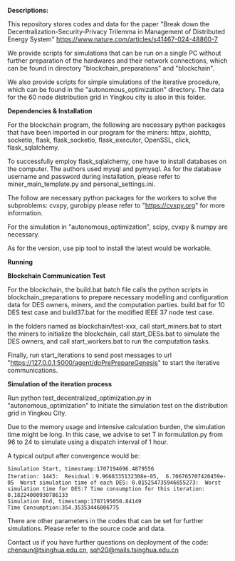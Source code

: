 **Descriptions:**

This repository stores codes and data for the paper "Break down the Decentralization-Security-Privacy Trilemma in Management of Distributed Energy System"
https://www.nature.com/articles/s41467-024-48860-7

We provide scripts for simulations that can be run on a single PC without further preparation of the hardwares and their network connections, which can be found in directory "blockchain_preparations" and "blockchain".

We also provide scripts for simple simulations of the iterative procedure, which can be found in the "autonomous_optimization" directory. The data for the 60 node distribution grid in Yingkou city is also in this folder.

**Dependencies & Installation**

For the blockchain program, the following are necessary python packages that have been imported in our program for the miners:
httpx, aiohttp, socketio, flask, flask_socketio, flask_executor, OpenSSL, click, flask_sqlalchemy.

To successfully employ flask_sqlalchemy, one have to install databases on the computer. The authors used mysql and pymysql. As for the database username and password during installation, please refer to miner_main_template.py and personal_settings.ini.

The follow are necessary python packages for the workers to solve the subproblems:
cvxpy, gurobipy
please refer to "<https://cvxpy.org>" for  more information.

For the simulation in "autonomous_optimization", scipy, cvxpy & numpy are necessary.

As for the version, use pip tool to install the latest would be workable.

**Running**

**Blockchain Communication Test**

For the blockchain, the build.bat batch file calls the python scripts in blockchain_preparations to prepare necessary modelling and configuration data for DES owners, miners, and the computation parties.
build.bat for 10 DES test case and build37.bat for the modified IEEE 37 node test case.

In the folders named as blockchain/test-xxx, call start_miners.bat to start the miners to initialize the blockchain, call start_DESs.bat to simulate the DES owners, and call start_workers.bat to run the computation tasks. 

Finally, run start_iterations to send post messages to url "<https://127.0.0.1:5000/agent/doPrePrepareGenesis>" to start the iterative communications.

**Simulation of the iteration process**

Run python test_decentralized_optimization.py in "autonomous_optimization" to initiate the simulation test on the distribution grid in Yingkou City. 

Due to the memory usage and intensive calculation burden, the simulation time might be long. In this case, we advise to set T in formulation.py from 96 to 24 to simulate using a dispatch interval of 1 hour.

A typical output after convergence would be:

```
Simulation Start, timestamp:1707194696.4879556
Iteration: 1443:  Residual：9.9668335132308e-05,  6.706765707420459e-05  Worst simulation time of each DES: 0.015254735946655273:  Worst simulation time for DES:7 Time consumption for this iteration: 0.18224000930786133
Simulation End, timestamp:1707195050.84149
Time Consumption:354.35353446006775

```

There are other parameters in the codes that can be set for further simulations. Please refer to the source code and data.

Contact us if you have further questions on deployment of the code: chenqun@tsinghua.edu.cn, sqh20@mails.tsinghua.edu.cn


